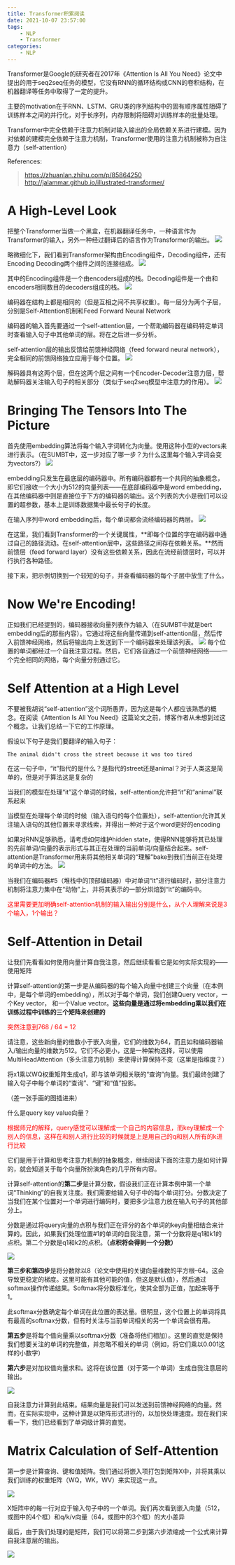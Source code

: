 ```yaml
---
title: Transformer积累阅读
date: 2021-10-07 23:57:00
tags:
    - NLP
    - Transformer
categories:
	- NLP
---
```


Transformer是Google的研究者在2017年《Attention Is All You Need》论文中提出的用于seq2seq任务的模型，它没有RNN的循环结构或CNN的卷积结构，在机器翻译等任务中取得了一定的提升。

主要的motivation在于RNN、LSTM、GRU类的序列结构中的固有顺序属性阻碍了训练样本之间的并行化，对于长序列，内存限制将阻碍对训练样本的批量处理。

Transformer中完全依赖于注意力机制对输入输出的全局依赖关系进行建模。因为对依赖的建模完全依赖于注意力机制，Transformer使用的注意力机制被称为自注意力（self-attention）

<!--more-->

References:
> https://zhuanlan.zhihu.com/p/85864250
> http://jalammar.github.io/illustrated-transformer/

# A High-Level Look

把整个Transformer当做一个黑盒，在机器翻译任务中，一种语言作为Transformer的输入，另外一种经过翻译后的语言作为Transformer的输出。
![](/images/2021-10-08-00-23-19.png)

略微细化下，我们看到Transformer架构由Encoding组件，Decoding组件，还有Encoding Decoding两个组件之间的连接组成。
![](/images/2021-10-08-00-25-51.png)

其中的Encoding组件是一个由encoders组成的栈。Decoding组件是一个由和encoders相同数目的decoders组成的栈。
![](/images/2021-10-08-01-21-44.png)

编码器在结构上都是相同的（但是互相之间不共享权重）。每一层分为两个子层，分别是Self-Attention机制和Feed Forward Neural Network

编码器的输入首先要通过一个self-attention层，一个帮助编码器在编码特定单词时查看输入句子中其他单词的层。将在之后进一步分析。

self-attention层的输出反馈给前馈神经网络（feed forward neural network），完全相同的前馈网络独立应用于每个位置。
![](/images/2021-10-08-14-45-35.png)

解码器具有这两个层，但在这两个层之间有一个Encoder-Decoder注意力层，帮助解码器关注输入句子的相关部分（类似于seq2seq模型中注意力的作用）。
![](/images/2021-10-08-14-57-11.png)

# Bringing The Tensors Into The Picture

首先使用embedding算法将每个输入字词转化为向量。使用这种小型的vectors来进行表示。（在SUMBT中，这一步对应了哪一步？为什么这里每个输入字词会变为vectors?）
![](/images/2021-10-08-15-01-00.png)

embedding只发生在最底层的编码器中。所有编码器都有一个共同的抽象概念，即它们接收一个大小为512的向量列表——在底部编码器中是word embedding，在其他编码器中则是直接位于下方的编码器的输出。这个列表的大小是我们可以设置的超参数，基本上是训练数据集中最长句子的长度。

在输入序列中word embedding后，每个单词都会流经编码器的两层。
![](/images/2021-10-11-15-30-06.png)

在这里，我们看到Transformer的一个关键属性，**即每个位置的字在编码器中通过自己的路径流动。在self-attention层中，这些路径之间存在依赖关系。**然而前馈层（feed forward layer）没有这些依赖关系，因此在流经前馈层时，可以并行执行各种路径。

接下来，把示例切换到一个较短的句子，并查看编码器的每个子层中放生了什么。

# Now We're Encoding!

正如我们已经提到的，编码器接收向量列表作为输入（在SUMBT中就是bert embedding后的那些内容）。它通过将这些向量传递到self-attention层，然后传入前馈神经网络，然后将输出向上发送到下一个编码器来处理该列表。
![](/images/2021-10-11-15-39-22.png)
每个位置的单词都经过一个自我注意过程。然后，它们各自通过一个前馈神经网络——一个完全相同的网络，每个向量分别通过它。

# Self Attention at a High Level

不要被我胡说“self-attention”这个词所愚弄，因为这是每个人都应该熟悉的概念。在阅读《Attention Is All You Need》这篇论文之前，博客作者从未想到过这个概念。让我们总结一下它的工作原理。

假设以下句子是我们要翻译的输入句子：
```
The animal didn't cross the street because it was too tired
```

在这一句子中，“it”指代的是什么？是指代的street还是animal？对于人类这是简单的，但是对于算法这是复杂的

当我们的模型在处理“it”这个单词的时候，self-attention允许把“it”和“animal”联系起来

当模型在处理每个单词的时候（输入语句的每个位置处），self-attention允许其关注输入语句的其他位置来寻求线索，并得出一种对于这个word更好的encoding

如果对RNN足够熟悉，请考虑如何维护hidden state，使得RNN能够将其已处理的先前单词/向量的表示形式与其正在处理的当前单词/向量结合起来。self-attention是Transformer用来将其他相关单词的“理解”bake到我们当前正在处理的单词中的方法。
![](/images/2021-10-11-15-48-30.png)

当我们在编码器#5（堆栈中的顶部编码器）中对单词“it”进行编码时，部分注意力机制将注意力集中在“动物”上，并将其表示的一部分烘焙到“it”的编码中。

<font color='red'>
这里需要更加明确self-attention机制的输入输出分别是什么，从个人理解来说是3个输入，1个输出？
</font>

# Self-Attention in Detail

让我们先看看如何使用向量计算自我注意，然后继续看看它是如何实际实现的——使用矩阵

计算self-attention的第一步是从编码器的每个输入向量中创建三个向量（在本例中，是每个单词的embedding），所以对于每个单词，我们创建Query vector，一个Key vector， 和一个Value vector。**这些向量是通过将embedding乘以我们在训练过程中训练的三个矩阵来创建的**

<font color='red'>
突然注意到768 / 64 = 12
</font>

请注意，这些新向量的维数小于嵌入向量，它们的维数为64，而且如和编码器输入/输出向量的维数为512。它们不必更小，这是一种架构选择，可以使用MultiHeadAttention（多头注意力机制）来使得计算保持不变（这里是指维度？）

将x1乘以WQ权重矩阵生成q1，即与该单词相关联的“查询”向量。我们最终创建了输入句子中每个单词的“查询”、“键”和“值”投影。

（差一张手画的图插进来）

什么是query key value向量？

<font color='red'>
根据师兄的解释，query感觉可以理解成一个自己的内容信息，而key理解成一个别人的信息，这样在和别人进行比较的时候就是上是用自己的q和别人所有的k进行比较
</font>

它们是用于计算和思考注意力机制的抽象概念，继续阅读下面的注意力是如何计算的，就会知道关于每个向量所扮演角色的几乎所有内容。

计算self-attention的**第二步**是计算分数，假设我们正在计算本例中第一个单词“Thinking”的自我关注度。我们需要给输入句子中的每个单词打分。分数决定了当我们在某个位置对一个单词进行编码时，要把多少注意力放在输入句子的其他部分上。

分数是通过将query向量的点积与我们正在评分的各个单词的key向量相结合来计算的。因此，如果我们处理位置#1的单词的自我注意，第一个分数将是q1和k1的点积。第二个分数是q1和k2的点积。**（点积将会得到一个分数）**

![](/images/2021-10-12-12-12-03.png)

**第三步和第四步**是将分数除以8（论文中使用的关键向量维数的平方根–64。这会导致更稳定的梯度。这里可能有其他可能的值，但这是默认值），然后通过softmax操作传递结果。Softmax将分数标准化，使其全部为正值，加起来等于1。

此softmax分数确定每个单词在此位置的表达量。很明显，这个位置上的单词将具有最高的softmax分数，但有时关注与当前单词相关的另一个单词会很有用。

**第五步**是将每个值向量乘以softmax分数（准备将他们相加）。这里的直觉是保持我们想要关注的单词的完整值，并忽略不相关的单词（例如，将它们乘以0.001这样的小数字）

**第六步**是对加权值向量求和。这将在该位置（对于第一个单词）生成自我注意层的输出。

![](/images/2021-10-12-13-22-21.png)

自我注意力计算到此结束。结果向量是我们可以发送到前馈神经网络的向量。然而，在实际实现中，这种计算是以矩阵形式进行的，以加快处理速度。现在我们来看一下，我们已经看到了单词级计算的直觉。

# Matrix Calculation of Self-Attention

第一步是计算查询、键和值矩阵。我们通过将嵌入项打包到矩阵X中，并将其乘以我们训练的权重矩阵（WQ，WK，WV）来实现这一点。

![](/images/2021-10-12-14-07-46.png)

X矩阵中的每一行对应于输入句子中的一个单词。我们再次看到嵌入向量（512，或图中的4个框）和q/k/v向量（64，或图中的3个框）的大小差异

最后，由于我们处理的是矩阵，我们可以将第二步到第六步浓缩成一个公式来计算自我注意层的输出。

![](/images/2021-10-12-14-13-01.png)

